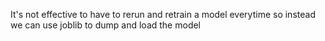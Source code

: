 It's not effective to have to rerun and retrain a model everytime so instead we can use joblib to dump and load the model
